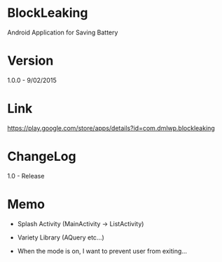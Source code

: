 # BlockLeaking
Android Application for Saving Battery

# Version
1.0.0 - 9/02/2015

# Link
https://play.google.com/store/apps/details?id=com.dmlwp.blockleaking

# ChangeLog
1.0 - Release

# Memo
- Splash Activity (MainActivity -> ListActivity)
+ Variety Library (AQuery etc...)
* When the mode is on, I want to prevent user from exiting...
